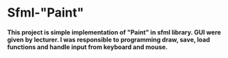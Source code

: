 # Sfml-"Paint"
#### This project is simple implementation of "Paint" in sfml library. GUI were given by lecturer. I was responsible to programming draw, save, load functions and handle input from keyboard and mouse.
